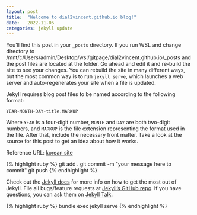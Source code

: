 ```yaml
---
layout: post
title:  "Welcome to dial2vincent.github.io blog!"
date:   2022-11-06 
categories: jekyll update
---
```

You’ll find this post in your `_posts` directory. If you run WSL and change directory to /mnt/c/Users/admin/Desktop/wsl/gitpage/dial2vincent.github.io/_posts and the post files are located at the folder. Go ahead and edit it and re-build the site to see your changes. You can rebuild the site in many different ways, but the most common way is to run `jekyll serve`, which launches a web server and auto-regenerates your site when a file is updated.

Jekyll requires blog post files to be named according to the following format:

`YEAR-MONTH-DAY-title.MARKUP`

Where `YEAR` is a four-digit number, `MONTH` and `DAY` are both two-digit numbers, and `MARKUP` is the file extension representing the format used in the file. After that, include the necessary front matter. Take a look at the source for this post to get an idea about how it works.

Reference URL: [korean site]

{% highlight ruby %}
git add .
git commit -m "your message here to commit"
git push
{% endhighlight %}

Check out the [Jekyll docs][jekyll-docs] for more info on how to get the most out of Jekyll. File all bugs/feature requests at [Jekyll’s GitHub repo][jekyll-gh]. If you have questions, you can ask them on [Jekyll Talk][jekyll-talk].

{% highlight ruby %}
bundle exec jekyll serve
{% endhighlight %}

[korean site]: https://zeddios.tistory.com/1223
[jekyll-docs]: https://jekyllrb.com/docs/home
[jekyll-gh]:   https://github.com/jekyll/jekyll
[jekyll-talk]: https://talk.jekyllrb.com/
